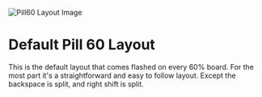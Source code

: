 ![Pill60 Layout Image](https://i.imgur.com/LIW18XJ.png)

# Default Pill 60 Layout

This is the default layout that comes flashed on every 60% board. For the most
part it's a straightforward and easy to follow layout. Except the backspace is split, and right shift is split.
